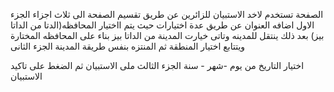 الصفحة تستخدم لاخد الاستبيان للزائرين عن طريق تقسيم الصفحة الى ثلاث اجزاء الجزء الاول
اضافه العنوان عن طريق عدة اختيارات حيث يتم ااختيار المحافظه(الدتا من الداتا بيز)
بعد ذلك ينتقل للمدينه وتاتى خيارت المدينة من الداتا بيز بناء على المحافظه المختارة ويتتابع اختيار المنطقة ثم المنتزه بنفس طريقة المدينة 
الجزء الثانى

اختيار التاريخ من يوم -شهر - سنة الجزء الثالث ملى الاستبيان ثم الضغط على تاكيد الاستبيان
